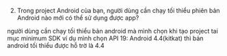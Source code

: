 2. Trong project Android của bạn, người dùng cần chạy tối thiểu phiên bản Android nào mới có thể sử dụng được app?

người dùng cần chạy tối thiểu bản android mà mình chọn khi tạo project tai mục minimum SDK
ví dụ mình chọn API 19: Android 4.4(kitkat)
thì bản android tối thiểu được hỗ trờ là 4.4